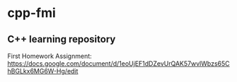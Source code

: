 # cpp-fmi
C++ learning repository
---
First Homework Assignment:
https://docs.google.com/document/d/1eoUjEF1dDZevUrQAK57wvlWbzs65ChBGLkx6MG6W-Hg/edit
